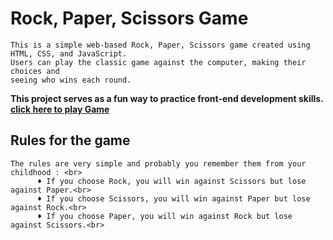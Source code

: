 # Rock, Paper, Scissors Game
    This is a simple web-based Rock, Paper, Scissors game created using HTML, CSS, and JavaScript. 
    Users can play the classic game against the computer, making their choices and 
    seeing who wins each round.
   **This project serves as a fun way to practice front-end development skills.**<br>
    **[click here to play Game](https://vishalgiri-rock-paper-scissor.netlify.app/)**


    
  

    
## Rules for the game
    The rules are very simple and probably you remember them from your childhood : <br>
          ♦ If you choose Rock, you will win against Scissors but lose against Paper.<br>
          ♦ If you choose Scissors, you will win against Paper but lose against Rock.<br>
          ♦ If you choose Paper, you will win against Rock but lose against Scissors.<br>
            



